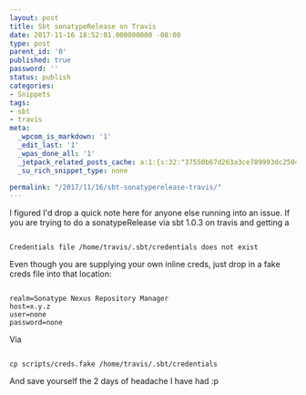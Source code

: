 ```yaml
---
layout: post
title: Sbt sonatypeRelease on Travis
date: 2017-11-16 18:52:01.000000000 -08:00
type: post
parent_id: '0'
published: true
password: ''
status: publish
categories:
- Snippets
tags:
- sbt
- travis
meta:
  _wpcom_is_markdown: '1'
  _edit_last: '1'
  _wpas_done_all: '1'
  _jetpack_related_posts_cache: a:1:{s:32:"37550b67d263a3ce789993dc25046c5f";a:2:{s:7:"expires";i:1557076392;s:7:"payload";a:6:{i:0;a:1:{s:2:"id";i:4892;}i:1;a:1:{s:2:"id";i:4939;}i:2;a:1:{s:2:"id";i:4991;}i:3;a:1:{s:2:"id";i:4737;}i:4;a:1:{s:2:"id";i:4327;}i:5;a:1:{s:2:"id";i:4191;}}}}
  _su_rich_snippet_type: none

permalink: "/2017/11/16/sbt-sonatyperelease-travis/"
---
```

I figured I'd drop a quick note here for anyone else running into an issue. If you are trying to do a sonatypeRelease via sbt 1.0.3 on travis and getting a

```text
  
Credentials file /home/travis/.sbt/credentials does not exist  

```

Even though you are supplying your own inline creds, just drop in a fake creds file into that location:

```text
  
realm=Sonatype Nexus Repository Manager  
host=x.y.z  
user=none  
password=none  

```

Via

```text
  
cp scripts/creds.fake /home/travis/.sbt/credentials  

```

And save yourself the 2 days of headache I have had :p

